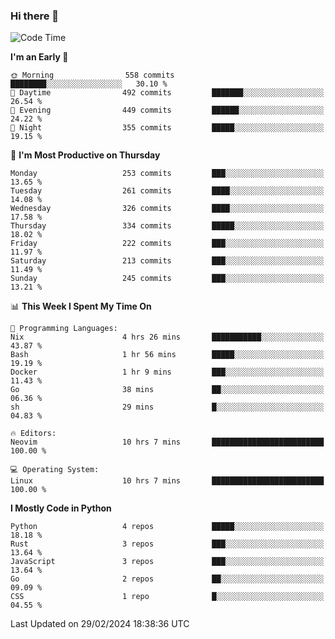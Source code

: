 ### Hi there 👋
<!--START_SECTION:waka-->
![Code Time](http://img.shields.io/badge/Code%20Time-270%20hrs%2036%20mins-blue)

**I'm an Early 🐤** 

```text
🌞 Morning                558 commits         ████████░░░░░░░░░░░░░░░░░   30.10 % 
🌆 Daytime                492 commits         ███████░░░░░░░░░░░░░░░░░░   26.54 % 
🌃 Evening                449 commits         ██████░░░░░░░░░░░░░░░░░░░   24.22 % 
🌙 Night                  355 commits         █████░░░░░░░░░░░░░░░░░░░░   19.15 % 
```
📅 **I'm Most Productive on Thursday** 

```text
Monday                   253 commits         ███░░░░░░░░░░░░░░░░░░░░░░   13.65 % 
Tuesday                  261 commits         ████░░░░░░░░░░░░░░░░░░░░░   14.08 % 
Wednesday                326 commits         ████░░░░░░░░░░░░░░░░░░░░░   17.58 % 
Thursday                 334 commits         █████░░░░░░░░░░░░░░░░░░░░   18.02 % 
Friday                   222 commits         ███░░░░░░░░░░░░░░░░░░░░░░   11.97 % 
Saturday                 213 commits         ███░░░░░░░░░░░░░░░░░░░░░░   11.49 % 
Sunday                   245 commits         ███░░░░░░░░░░░░░░░░░░░░░░   13.21 % 
```


📊 **This Week I Spent My Time On** 

```text
💬 Programming Languages: 
Nix                      4 hrs 26 mins       ███████████░░░░░░░░░░░░░░   43.87 % 
Bash                     1 hr 56 mins        █████░░░░░░░░░░░░░░░░░░░░   19.19 % 
Docker                   1 hr 9 mins         ███░░░░░░░░░░░░░░░░░░░░░░   11.43 % 
Go                       38 mins             ██░░░░░░░░░░░░░░░░░░░░░░░   06.36 % 
sh                       29 mins             █░░░░░░░░░░░░░░░░░░░░░░░░   04.83 % 

🔥 Editors: 
Neovim                   10 hrs 7 mins       █████████████████████████   100.00 % 

💻 Operating System: 
Linux                    10 hrs 7 mins       █████████████████████████   100.00 % 
```

**I Mostly Code in Python** 

```text
Python                   4 repos             █████░░░░░░░░░░░░░░░░░░░░   18.18 % 
Rust                     3 repos             ███░░░░░░░░░░░░░░░░░░░░░░   13.64 % 
JavaScript               3 repos             ███░░░░░░░░░░░░░░░░░░░░░░   13.64 % 
Go                       2 repos             ██░░░░░░░░░░░░░░░░░░░░░░░   09.09 % 
CSS                      1 repo              █░░░░░░░░░░░░░░░░░░░░░░░░   04.55 % 
```




 Last Updated on 29/02/2024 18:38:36 UTC
<!--END_SECTION:waka-->

<!--
**YoganshSharma/YoganshSharma** is a ✨ _special_ ✨ repository because its `README.md` (this file) appears on your GitHub profile.

Here are some ideas to get you started:

- 🔭 I’m currently working on ...
- 🌱 I’m currently learning ...
- 👯 I’m looking to collaborate on ...
- 🤔 I’m looking for help with ...
- 💬 Ask me about ...
- 📫 How to reach me: ...
- 😄 Pronouns: ...
- ⚡ Fun fact: ...
-->
